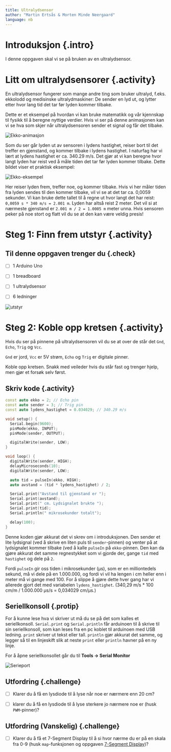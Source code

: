 ```yaml
---
title: Ultralydsensor
author: "Martin Ertsås & Morten Minde Neergaard"
language: nb
---
```



# Introduksjon {.intro}

I denne oppgaven skal vi se på bruken av en ultralydsensor.


# Litt om ultralydsensorer {.activity}

En ultralydsensor fungerer som mange andre ting som bruker ultralyd, f.eks.
ekkolodd og medisinske ultralydmaskiner: De sender en lyd ut, og lytter etter
hvor lang tid det tar før lyden kommer tilbake.

Dette er et eksempel på hvordan vi kan bruke matematikk og vår kjennskap til
fysikk til å beregne nyttige verdier. Hvis vi ser på denne animasjonen kan vi se
hva som skjer når ultralydsensoren sender et signal og får det tilbake.

![Ekko-animasjon](ekko.gif)

Som du ser går lyden ut av sensoren i lydens hastighet, reiser bort til det
treffer en gjenstand, og kommer tilbake i lydens hastighet. I naturfag har vi
lært at lydens hastighet er ca. 340.29 m/s. Det gjør at vi kan beregne hvor
langt lyden har reist ved å måle tiden det tar før lyden kommer tilbake. Dette
bildet viser et praktisk eksempel:

![Ekko-eksempel](ekko-eksempel.png)

Her reiser lyden frem, treffer noe, og kommer tilbake. Hvis vi her måler tiden
fra lyden sendes til den kommer tilbake, vil vi se at det tar ca. 0,0059
sekunder. Vi kan bruke dette tallet til å regne ut hvor langt det har reist:
`0,0059 s * 340 m/s = 2.001 m`. Lyden har altså reist 2 meter. Det vil si at
nærmeste gjenstand er `2.001 m / 2 = 1.0005 m` meter unna. Hvis sensoren peker
på noe stort og flatt vil du se at den kan være veldig presis!


# Steg 1: Finn frem utstyr {.activity}

## Til denne oppgaven trenger du {.check}

- [ ] 1 Arduino Uno

- [ ] 1 breadboard

- [ ] 1 ultralydsensor

- [ ] 6 ledninger

![utstyr](utstyr.jpeg)


# Steg 2: Koble opp kretsen {.activity}

Hvis du ser på pinnene på ultralydsensoren vil du se at over de står det `Gnd`,
`Echo`, `Trig` og `Vcc`.

`Gnd` er jord, `Vcc` er 5V strøm, `Echo` og `Trig` er digitale pinner.

Koble opp kretsen. Snakk med veileder hvis du står fast og trenger hjelp, men
gjør et forsøk selv først.

## Skriv kode {.activity}

```cpp
const auto ekko = 2; // Echo pin
const auto sender = 3; // Trig pin
const auto lydens_hastighet = 0.034029; // 340.29 m/s

void setup() {
  Serial.begin(9600);
  pinMode(ekko, INPUT);
  pinMode(sender, OUTPUT);

  digitalWrite(sender, LOW);
}

void loop() {
  digitalWrite(sender, HIGH);
  delayMicroseconds(10);
  digitalWrite(sender, LOW);

  auto tid = pulseIn(ekko, HIGH);
  auto avstand = (tid * lydens_hastighet) / 2;

  Serial.print("Avstand til gjenstand er ");
  Serial.print(avstand);
  Serial.print(" cm. Lydsignalet brukte ");
  Serial.print(tid);
  Serial.println(" mikrosekunder totalt");

  delay(100);
}
```

Denne koden gjør akkurat det vi skrev om i introduksjonen. Den sender et lite
lydsignal (ved å skrive en liten puls til `sender`-pinnen) og venter på at
lydsignalet kommer tilbake (ved å kalle `pulseIn` på `ekko`-pinnen. Den kan da
gjøre akkurat det samme regnestykket som vi gjorde der, gange `tid` med
`hastighet` og dele på `2`.

Fordi `pulseIn` gir oss tiden i mikrosekunder (µs), som er en milliontedels
sekund, må vi dele på en 1.000.000, og fordi vi vil ha lengen i cm heller enn i
meter må vi gange med 100. For å slippe å gjøre dette hver gang har vi allerede
gjort det med variabelen `lydens_hastighet`. (340,29 m/s * 100 cm/m / 1.000.000
µs/s = 0,034029 cm/µs.)

## Seriellkonsoll {.protip}

For å kunne lese hva vi skriver ut må du se på det som kalles et seriellkonsoll.
`Serial.print` og `Serial.println` får arduinoen til å skrive til sin
seriellkonsoll, som kan leses fra en pc koblet til arduinoen med USB ledning.
`print` skriver ut tekst eller tall. `println` gjør akkurat det samme, og legger
så til en linjeskift slik at neste `print` eller `println` havner på en ny
linje.

For å åpne seriellkonsollet går du til __Tools -> Serial Monitor__

![Serieport](serial.png)

## Utfordring {.challenge}

- [ ] Klarer du å få en lysdiode til å lyse når noe er nærmere enn 20 cm?

- [ ] klarer du å få en lysdiode til å lyse sterkere jo nærmere noe er (husk
  `PWM`-pinner)?

## Utfordring (Vanskelig) {.challenge}

- [ ] Klarer du å få et 7-Segment Display til å si hvor nærme du er på en skala
  fra 0-9 (husk `map`-funksjonen og oppgaven [7-Segment
  Display](../7_segment_display/7_segment_display.html))?
